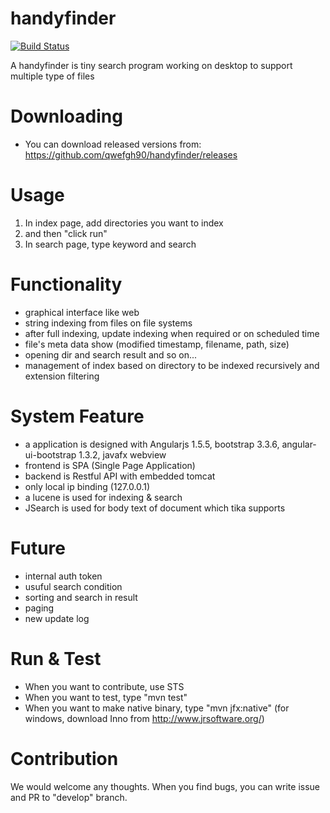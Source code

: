 # handyfinder

[![Build Status](https://travis-ci.org/qwefgh90/handyfinder.svg?branch=master)](https://travis-ci.org/qwefgh90/handyfinder)

A handyfinder is tiny search program working on desktop to support multiple type of files

# Downloading

- You can download released versions from:  https://github.com/qwefgh90/handyfinder/releases

# Usage

1. In index page, add directories you want to index
2. and then "click run"
3. In search page, type keyword and search

# Functionality
- graphical interface like web
- string indexing from files on file systems
- after full indexing, update indexing when required or on scheduled time
- file's meta data show (modified timestamp, filename, path, size)
- opening dir and search result and so on...
- management of index based on directory to be indexed recursively and extension filtering

# System Feature
- a application is designed with Angularjs 1.5.5, bootstrap 3.3.6, angular-ui-bootstrap 1.3.2, javafx webview
- frontend is SPA (Single Page Application)
- backend is Restful API with embedded tomcat
- only local ip binding (127.0.0.1) 
- a lucene is used for indexing & search
- JSearch is used for body text of document which tika supports

# Future
- internal auth token
- usuful search condition
- sorting and search in result
- paging
- new update log

# Run & Test

- When you want to contribute, use STS
- When you want to test, type "mvn test"
- When you want to make native binary, type "mvn jfx:native" (for windows, download Inno from http://www.jrsoftware.org/)

# Contribution

We would welcome any thoughts. When you find bugs, you can write issue and PR to "develop" branch.
